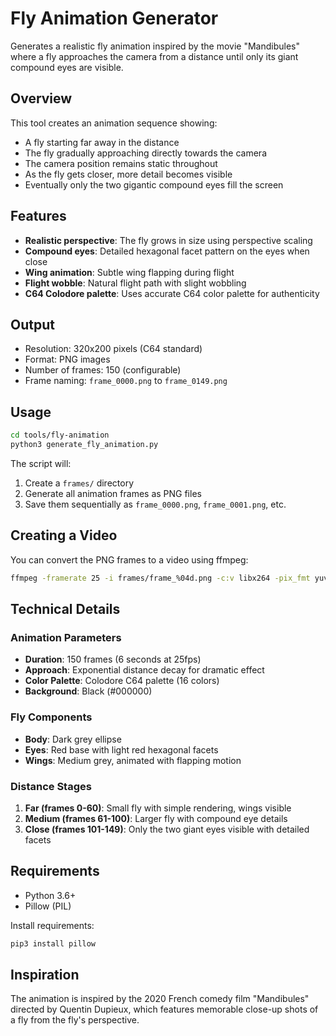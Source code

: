 # Fly Animation Generator

Generates a realistic fly animation inspired by the movie "Mandibules" where a fly approaches the camera from a distance until only its giant compound eyes are visible.

## Overview

This tool creates an animation sequence showing:
- A fly starting far away in the distance
- The fly gradually approaching directly towards the camera
- The camera position remains static throughout
- As the fly gets closer, more detail becomes visible
- Eventually only the two gigantic compound eyes fill the screen

## Features

- **Realistic perspective**: The fly grows in size using perspective scaling
- **Compound eyes**: Detailed hexagonal facet pattern on the eyes when close
- **Wing animation**: Subtle wing flapping during flight
- **Flight wobble**: Natural flight path with slight wobbling
- **C64 Colodore palette**: Uses accurate C64 color palette for authenticity

## Output

- Resolution: 320x200 pixels (C64 standard)
- Format: PNG images
- Number of frames: 150 (configurable)
- Frame naming: `frame_0000.png` to `frame_0149.png`

## Usage

```bash
cd tools/fly-animation
python3 generate_fly_animation.py
```

The script will:
1. Create a `frames/` directory
2. Generate all animation frames as PNG files
3. Save them sequentially as `frame_0000.png`, `frame_0001.png`, etc.

## Creating a Video

You can convert the PNG frames to a video using ffmpeg:

```bash
ffmpeg -framerate 25 -i frames/frame_%04d.png -c:v libx264 -pix_fmt yuv420p fly_animation.mp4
```

## Technical Details

### Animation Parameters

- **Duration**: 150 frames (6 seconds at 25fps)
- **Approach**: Exponential distance decay for dramatic effect
- **Color Palette**: Colodore C64 palette (16 colors)
- **Background**: Black (#000000)

### Fly Components

- **Body**: Dark grey ellipse
- **Eyes**: Red base with light red hexagonal facets
- **Wings**: Medium grey, animated with flapping motion

### Distance Stages

1. **Far (frames 0-60)**: Small fly with simple rendering, wings visible
2. **Medium (frames 61-100)**: Larger fly with compound eye details
3. **Close (frames 101-149)**: Only the two giant eyes visible with detailed facets

## Requirements

- Python 3.6+
- Pillow (PIL)

Install requirements:
```bash
pip3 install pillow
```

## Inspiration

The animation is inspired by the 2020 French comedy film "Mandibules" directed by Quentin Dupieux, which features memorable close-up shots of a fly from the fly's perspective.
